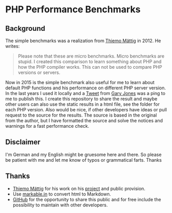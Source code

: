 # PHP Performance Benchmarks

## Background
The simple benchmarks was a realization from [Thiemo Mättig](http://maettig.com/) in 2012.
He writes:
 > Please note that these are micro benchmarks. Micro benchmarks are stupid. I created this comparison to learn something about PHP and how the PHP compiler works. This can not be used to compare PHP versions or servers.

Now in 2015 is the simple benchmark also useful for me to learn about default PHP functions and his performance on different PHP server version. In the last years I used it locally and a [Tweet](https://twitter.com/GaryJ/status/552274197796622338) from [Gary Jones](https://github.com/GaryJones) was a ping to me to publish this. I create this repository to share the result and maybe other users can also use the static results in a html file, see the folder for each PHP version. Also would be nice, if other developers have ideas or pull request to the source for the results. The source is based in the original from the author, but I have formatted the source and solve the notices and warnings for a fast performance check.

## Disclaimer
I'm German and my English might be gruesome here and there. So please be patient with me and let me know of typos or grammatical farts. Thanks

## Thanks
 * [Thiemo Mättig](http://maettig.com/) for his work on his [project](http://maettig.com/code/php/php-performance-benchmarks.php) and public provision.
 * Use [markable.in](http://markable.in/editor/) to convert html to Markdown.
 * [GitHub](https://github.com) for the opportunity to share this public and for free include the possibility to maintain with other developers.